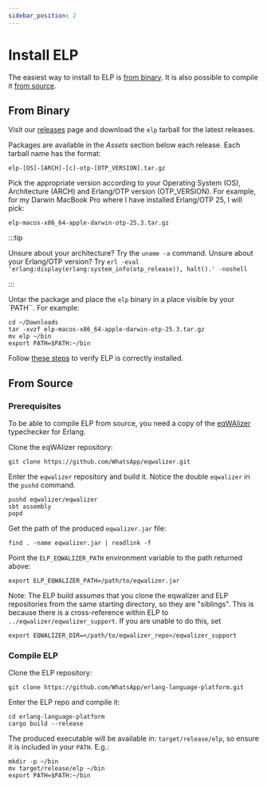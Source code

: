 ```yaml
---
sidebar_position: 2
---
```


# Install ELP

The easiest way to install to ELP is [from binary](#from-binary). It is also
possible to compile it [from source](#from-source).

## From Binary

Visit our
[releases](https://github.com/WhatsApp/erlang-language-platform/releases) page
and download the `elp` tarball for the latest releases.

Packages are available in the _Assets_ section below each release. Each tarball
name has the format:

```
elp-[OS]-[ARCH]-[c]-otp-[OTP_VERSION].tar.gz
```

Pick the appropriate version according to your Operating System (OS),
Architecture (ARCH) and Erlang/OTP version (OTP_VERSION). For example, for my
Darwin MacBook Pro where I have installed Erlang/OTP 25, I will pick:

```
elp-macos-x86_64-apple-darwin-otp-25.3.tar.gz
```

:::tip

Unsure about your architecture? Try the `uname -a` command. Unsure about your
Erlang/OTP version? Try
`erl -eval 'erlang:display(erlang:system_info(otp_release)), halt().' -noshell`

:::

Untar the package and place the `elp` binary in a place visible by your `PATH``.
For example:

```
cd ~/Downloads
tar -xvzf elp-macos-x86_64-apple-darwin-otp-25.3.tar.gz
mv elp ~/bin
export PATH=$PATH:~/bin
```

Follow [these steps](cli.md#verify-elp-is-correctly-installed) to verify ELP is
correctly installed.

## From Source

### Prerequisites

To be able to compile ELP from source, you need a copy of the
[eqWAlizer](https://github.com/WhatsApp/eqwalizer) typechecker for Erlang.

Clone the eqWAlizer repository:

```
git clone https://github.com/WhatsApp/eqwalizer.git
```

Enter the `eqwalizer` repository and build it. Notice the double `eqwalizer` in
the `pushd` command.

```
pushd eqwalizer/eqwalizer
sbt assembly
popd
```

Get the path of the produced `eqwalizer.jar` file:

```
find . -name eqwalizer.jar | readlink -f
```

Point the `ELP_EQWALIZER_PATH` environment variable to the path returned above:

```
export ELP_EQWALIZER_PATH=/path/to/eqwalizer.jar
```

Note: The ELP build assumes that you clone the eqwalizer and ELP
repositories from the same starting directory, so they are
"siblings". This is because there is a cross-reference within ELP to
`../eqwalizer/eqwalizer_support`.  If you are unable to do this, set

```
export EQWALIZER_DIR=</path/to/eqwalizer_repo>/eqwalizer_support
```

### Compile ELP

Clone the ELP repository:

```
git clone https://github.com/WhatsApp/erlang-language-platform.git
```

Enter the ELP repo and compile it:

```
cd erlang-language-platform
cargo build --release
```

The produced executable will be available in: `target/release/elp`, so ensure it is included in your `PATH`. E.g.:

```
mkdir -p ~/bin
mv target/release/elp ~/bin
export PATH=$PATH:~/bin
```
